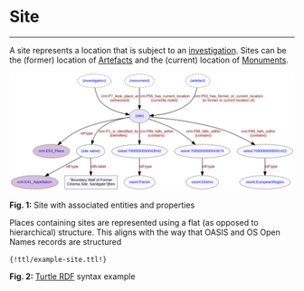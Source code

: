 # Site
***
A site represents a location that is subject to an [investigation](ld4he-investigation.md). Sites can be the (former) location of [Artefacts](ld4he-artefact.md) and the (current) location of [Monuments](ld4he-monument.md).
 
![site](img/ld4he-site.svg)

**Fig. 1:** Site with associated entities and properties

Places containing sites are represented using a flat (as opposed to hierarchical) structure. This aligns with the way that OASIS and OS Open Names records are structured

```turtle
{!ttl/example-site.ttl!}
```
**Fig. 2:** [Turtle RDF](https://www.w3.org/TR/turtle/) syntax example


